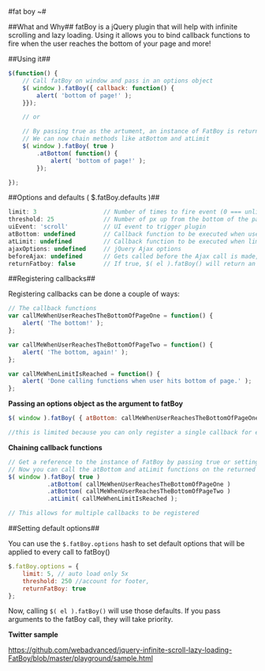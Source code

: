 #fat boy ~#

##What and Why##
fatBoy is a jQuery plugin that will help with infinite scrolling and lazy loading. Using it allows you to bind callback functions to fire when the user reaches the bottom of your page and more!


##Using it##
```javascript
$(function() {
	// Call fatBoy on window and pass in an options object
	$( window ).fatBoy({ callback: function() {
		alert( 'bottom of page!' );
	}});

	// or

	// By passing true as the artument, an instance of FatBoy is returned in place of jQuery
	// We can now chain methods like atBottom and atLimit
	$( window ).fatBoy( true )
		.atBottom( function() {
			alert( 'bottom of page!' );
		});

});
```


##Options and defaults ( $.fatBoy.defaults )##

```javascript
limit: 3                   // Number of times to fire event (0 === unlimited)
threshold: 25              // Number of px up from the bottom of the page
uiEvent: 'scroll'          // UI event to trigger plugin
atBottom: undefined        // Callback function to be executed when user reaches the bottom of the page
atLimit: undefined         // Callback function to be executed when limit is reached
ajaxOptions: undefined     // jQuery Ajax options
beforeAjax: undefined      // Gets called before the Ajax call is made, passes the current ajaxOptions as argument
returnFatboy: false        // If true, $( el ).fatBoy() will return an instance of FatBoy not jQuery
```

##Registering callbacks##

Registering callbacks can be done a couple of ways:

```javascript
// The callback functions
var callMeWhenUserReachesTheBottomOfPageOne = function() {
	alert( 'The bottom!' );
};

var callMeWhenUserReachesTheBottomOfPageTwo = function() {
	alert( 'The bottom, again!' );
};

var callMeWhenLimitIsReached = function() {
	alert( 'Done calling functions when user hits bottom of page.' );
};
```

**Passing an options object as the argument to fatBoy**

```javascript
$( window ).fatBoy( { atBottom: callMeWhenUserReachesTheBottomOfPageOne, atLimit: callMeWhenLimitIsReached } );

//this is limited because you can only register a single callback for each
```

**Chaining callback functions**

```javascript
// Get a reference to the instance of FatBoy by passing true or setting the { returnFatBoy: true } in options
// Now you can call the atBottom and atLimit functions on the returned FatBoy instance to register callbacks
$( window ).fatBoy( true )
           .atBottom( callMeWhenUserReachesTheBottomOfPageOne )
           .atBottom( callMeWhenUserReachesTheBottomOfPageTwo )
           .atLimit( callMeWhenLimitIsReached );

// This allows for multiple callbacks to be registered
```


##Setting default options##

You can use the `$.fatBoy.options` hash to set default options that will be applied to every call to fatBoy()

```javascript
$.fatBoy.options = {
	limit: 5, // auto load only 5x
	threshold: 250 //account for footer,
	returnFatBoy: true
};
```

Now, calling `$( el ).fatBoy()` will use those defaults. If you pass arguments to the fatBoy call, they will take priority.


**Twitter sample** 

https://github.com/webadvanced/jquery-infinite-scroll-lazy-loading-FatBoy/blob/master/playground/sample.html